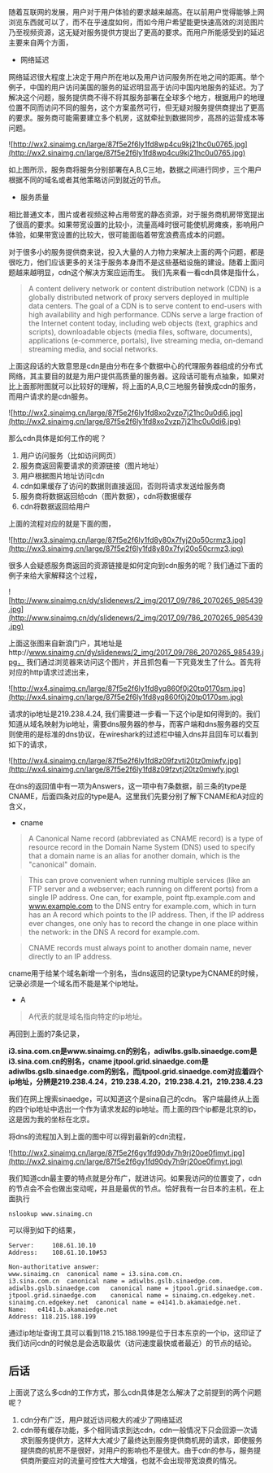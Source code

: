 随着互联网的发展，用户对于用户体验的要求越来越高。在以前用户觉得能够上网浏览东西就可以了，而不在乎速度如何，而如今用户希望能更快速高效的浏览图片乃至视频资源，这无疑对服务提供方提出了更高的要求。而用户所能感受到的延迟主要来自两个方面，

* 网络延迟

网络延迟很大程度上决定于用户所在地以及用户访问服务所在地之间的距离。举个例子，中国的用户访问美国的服务的延迟明显高于访问中国内地服务的延迟。为了解决这个问题，服务提供商不得不将其服务部署在全球多个地方，根据用户的地理位置不同而访问不同的服务，这个方案虽然可行，但无疑对服务提供商提出了更高的要求。服务商可能需要建立多个机房，这就牵扯到数据同步，高昂的运营成本等问题。

![http://wx2.sinaimg.cn/large/87f5e2f6ly1fd8wp4cu9kj21hc0u0765.jpg](http://wx2.sinaimg.cn/large/87f5e2f6ly1fd8wp4cu9kj21hc0u0765.jpg)

如上图所示，服务商将服务分别部署在A,B,C三地，数据之间进行同步，三个用户根据不同的域名或者其他策略访问到就近的节点。

* 服务质量
 
相比普通文本，图片或者视频这种占用带宽的静态资源，对于服务商机房带宽提出了很高的要求。如果带宽设置的比较小，流量高峰时很可能使机房瘫痪，影响用户体验，如果带宽设置的比较大，很可能面临着带宽浪费高成本的问题。

对于很多小的服务提供商来说，投入大量的人力物力来解决上面的两个问题，都是很吃力，他们应该更多的关注于服务本身而不是这些基础设施的建设。随着上面问题越来越明显，cdn这个解决方案应运而生。 我们先来看一看cdn具体是指什么，

> A content delivery network or content distribution network (CDN) is a globally distributed network of proxy servers deployed in multiple data centers. The goal of a CDN is to serve content to end-users with high availability and high performance. CDNs serve a large fraction of the Internet content today, including web objects (text, graphics and scripts), downloadable objects (media files, software, documents), applications (e-commerce, portals), live streaming media, on-demand streaming media, and social networks.

上面这段话的大致意思是cdn是由分布在多个数据中心的代理服务器组成的分布式网络，其主要目的就是为用户提供高质量的服务器。这段话可能有点抽象，如果对比上面那附图就可以比较好的理解，将上面的A,B,C三地服务替换成cdn的服务，而用户请求的是cdn服务。

![http://wx2.sinaimg.cn/large/87f5e2f6ly1fd8xo2vzp7j21hc0u0di6.jpg](http://wx2.sinaimg.cn/large/87f5e2f6ly1fd8xo2vzp7j21hc0u0di6.jpg)

那么cdn具体是如何工作的呢？

1. 用户访问服务（比如访问网页）
2. 服务商返回需要请求的资源链接（图片地址）
3. 用户根据图片地址访问cdn
4. cdn如果缓存了访问的数据则直接返回，否则将请求发送给服务商
5. 服务商将数据返回给cdn（图片数据），cdn将数据缓存
6. cdn将数据返回给用户

上面的流程对应的就是下面的图，

![http://wx3.sinaimg.cn/large/87f5e2f6ly1fd8y80x7fyj20o50crmz3.jpg](http://wx3.sinaimg.cn/large/87f5e2f6ly1fd8y80x7fyj20o50crmz3.jpg)

很多人会疑惑服务商返回的资源链接是如何定向到cdn服务的呢？我们通过下面的例子来给大家解释这个过程，

![http://www.sinaimg.cn/dy/slidenews/2_img/2017_09/786_2070265_985439.jpg](http://www.sinaimg.cn/dy/slidenews/2_img/2017_09/786_2070265_985439.jpg) 


上面这张图来自新浪门户，其地址是http://www.sinaimg.cn/dy/slidenews/2_img/2017_09/786_2070265_985439.jpg， 我们通过浏览器来访问这个图片，并且抓包看一下究竟发生了什么。首先将对应的http请求过滤出来，

![http://wx4.sinaimg.cn/large/87f5e2f6ly1fd8yq860f0j20tp0170sm.jpg](http://wx4.sinaimg.cn/large/87f5e2f6ly1fd8yq860f0j20tp0170sm.jpg)

请求的ip地址是219.238.4.24, 我们需要进一步看一下这个ip是如何得到的。我们知道从域名映射为ip地址，需要dns服务器的参与，而客户端和dns服务器的交互则使用的是标准的dns协议，在wireshark的过滤栏中输入dns并且回车可以看到如下的请求，

![http://wx4.sinaimg.cn/large/87f5e2f6ly1fd8z09fzvtj20tz0miwfy.jpg](http://wx4.sinaimg.cn/large/87f5e2f6ly1fd8z09fzvtj20tz0miwfy.jpg)

在dns的返回值中有一项为Answers，这一项中有7条数据，前三条的type是CNAME，后面四条对应的type是A。这里我们先要分别了解下CNAME和A对应的含义，

* cname

> A Canonical Name record (abbreviated as CNAME record) is a type of resource record in the Domain Name System (DNS) used to specify that a domain name is an alias for another domain, which is the "canonical" domain.

> This can prove convenient when running multiple services (like an FTP server and a webserver; each running on different ports) from a single IP address. One can, for example, point ftp.example.com and www.example.com to the DNS entry for example.com, which in turn has an A record which points to the IP address. Then, if the IP address ever changes, one only has to record the change in one place within the network: in the DNS A record for example.com.

> CNAME records must always point to another domain name, never directly to an IP address.

cname用于给某个域名新增一个别名，当dns返回的记录type为CNAME的时候，记录必须是一个域名而不能是某个ip地址。

* A

> A代表的就是域名指向特定的ip地址。

再回到上面的7条记录，

**i3.sina.com.cn是www.sinaimg.cn的别名，adiwlbs.gslb.sinaedge.com是i3.sina.com.cn的别名，cname jtpool.grid.sinaedge.com是adiwlbs.gslb.sinaedge.com的别名，而jtpool.grid.sinaedge.com对应着四个ip地址，分辨是219.238.4.24，219.238.4.20，219.238.4.21，219.238.4.23**

我们在网上搜索sinaedge，可以知道这个是sina自己的cdn。 客户端最终从上面的四个ip地址中选出一个作为请求发起的ip地址。而上面的四个ip都是北京的ip，这是因为我的坐标在北京。

将dns的流程加入到上面的图中可以得到最新的cdn流程，

![http://wx2.sinaimg.cn/large/87f5e2f6gy1fd90dy7h9rj20oe0fimyt.jpg](http://wx2.sinaimg.cn/large/87f5e2f6gy1fd90dy7h9rj20oe0fimyt.jpg)

我们知道cdn最主要的特点就是分布广，就进访问。如果我访问的位置变了，cdn的节点会不会也做出变动呢，并且是最优的节点。恰好我有一台日本的主机，在上面执行

```
nslookup www.sinaimg.cn
```
可以得到如下的结果，

```
Server:		108.61.10.10
Address:	108.61.10.10#53

Non-authoritative answer:
www.sinaimg.cn	canonical name = i3.sina.com.cn.
i3.sina.com.cn	canonical name = adiwlbs.gslb.sinaedge.com.
adiwlbs.gslb.sinaedge.com	canonical name = jtpool.grid.sinaedge.com.
jtpool.grid.sinaedge.com	canonical name = sinaimg.cn.edgekey.net.
sinaimg.cn.edgekey.net	canonical name = e4141.b.akamaiedge.net.
Name:	e4141.b.akamaiedge.net
Address: 118.215.188.199
```

通过ip地址查询工具可以看到118.215.188.199是位于日本东京的一个ip，这印证了我们访问cdn的时候总是会选取最优（访问速度最快或者最近）的节点的结论。


## 后话

上面说了这么多cdn的工作方式，那么cdn具体是怎么解决了之前提到的两个问题呢？

1. cdn分布广泛，用户就近访问极大的减少了网络延迟
2. cdn带有缓存功能，多个相同请求到达cdn，cdn一般情况下只会回源一次请求到服务提供方，这样大大减少了最终达到服务提供商机房的请求，即使服务提供商的机房不是很好，对用户的影响也不是很大。由于cdn的参与，服务提供商所要应对的流量可控性大大增强，也就不会出现带宽浪费的情况。
